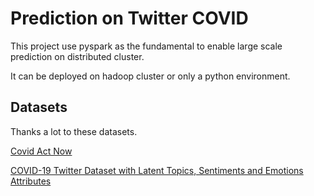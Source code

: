 # Prediction on Twitter COVID

This project use pyspark as the fundamental to enable large scale prediction on distributed cluster.

It can be deployed on hadoop cluster or only a python environment.


## Datasets

Thanks a lot to these datasets.

[Covid Act Now](https://apidocs.covidactnow.org/)

[COVID-19 Twitter Dataset with Latent Topics, Sentiments and Emotions Attributes
](https://www.openicpsr.org/openicpsr/project/120321/version/V11/view;jsessionid=A13FBEE2E74D53DDB6E973A5A1CF69EF)